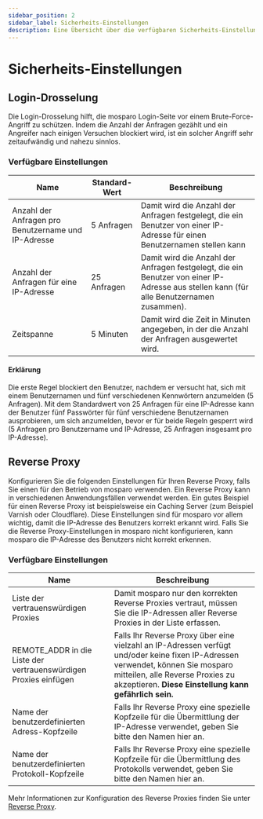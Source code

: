 ```yaml
---
sidebar_position: 2
sidebar_label: Sicherheits-Einstellungen
description: Eine Übersicht über die verfügbaren Sicherheits-Einstellungen.
---
```


# Sicherheits-Einstellungen

## Login-Drosselung

Die Login-Drosselung hilft, die mosparo Login-Seite vor einem Brute-Force-Angriff zu schützen. Indem die Anzahl der Anfragen gezählt und ein Angreifer nach einigen Versuchen blockiert wird, ist ein solcher Angriff sehr zeitaufwändig und nahezu sinnlos.

### Verfügbare Einstellungen

| Name                                                | Standard-Wert | Beschreibung                                                                                                                             |
|-----------------------------------------------------|---------------|------------------------------------------------------------------------------------------------------------------------------------------|
| Anzahl der Anfragen pro Benutzername und IP-Adresse | 5 Anfragen    | Damit wird die Anzahl der Anfragen festgelegt, die ein Benutzer von einer IP-Adresse für einen Benutzernamen stellen kann                |
| Anzahl der Anfragen für eine IP-Adresse             | 25 Anfragen   | Damit wird die Anzahl der Anfragen festgelegt, die ein Benutzer von einer IP-Adresse aus stellen kann (für alle Benutzernamen zusammen). |
| Zeitspanne                                          | 5 Minuten     | Damit wird die Zeit in Minuten angegeben, in der die Anzahl der Anfragen ausgewertet wird.                                               |

#### Erklärung

Die erste Regel blockiert den Benutzer, nachdem er versucht hat, sich mit einem Benutzernamen und fünf verschiedenen Kennwörtern anzumelden (5 Anfragen). Mit dem Standardwert von 25 Anfragen für eine IP-Adresse kann der Benutzer fünf Passwörter für fünf verschiedene Benutzernamen ausprobieren, um sich anzumelden, bevor er für beide Regeln gesperrt wird (5 Anfragen pro Benutzername und IP-Adresse, 25 Anfragen insgesamt pro IP-Adresse).

## Reverse Proxy

Konfigurieren Sie die folgenden Einstellungen für Ihren Reverse Proxy, falls Sie einen für den Betrieb von mosparo verwenden. Ein Reverse Proxy kann in verschiedenen Anwendungsfällen verwendet werden. Ein gutes Beispiel für einen Reverse Proxy ist beispielsweise ein Caching Server (zum Beispiel Varnish oder Cloudflare). Diese Einstellungen sind für mosparo vor allem wichtig, damit die IP-Adresse des Benutzers korrekt erkannt wird. Falls Sie die Reverse Proxy-Einstellungen in mosparo nicht konfigurieren, kann mosparo die IP-Adresse des Benutzers nicht korrekt erkennen.

### Verfügbare Einstellungen

| Name                                                             | Beschreibung                                                                                                                                                                                                                 |
|------------------------------------------------------------------|------------------------------------------------------------------------------------------------------------------------------------------------------------------------------------------------------------------------------|
| Liste der vertrauenswürdigen Proxies                             | Damit mosparo nur den korrekten Reverse Proxies vertraut, müssen Sie die IP-Adressen aller Reverse Proxies in der Liste erfassen.                                                                                            |
| REMOTE_ADDR in die Liste der vertrauenswürdigen Proxies einfügen | Falls Ihr Reverse Proxy über eine vielzahl an IP-Adressen verfügt und/oder keine fixen IP-Adressen verwendet, können Sie mosparo mitteilen, alle Reverse Proxies zu akzeptieren. **Diese Einstellung kann gefährlich sein.** |
| Name der benutzerdefinierten Adress-Kopfzeile                    | Falls Ihr Reverse Proxy eine spezielle Kopfzeile für die Übermittlung der IP-Adresse verwendet, geben Sie bitte den Namen hier an.                                                                                           |
| Name der benutzerdefinierten Protokoll-Kopfzeile                 | Falls Ihr Reverse Proxy eine spezielle Kopfzeile für die Übermittlung des Protokolls verwendet, geben Sie bitte den Namen hier an.                                                                                           |

Mehr Informationen zur Konfiguration des Reverse Proxies finden Sie unter [Reverse Proxy](../installation/reverse_proxy).
